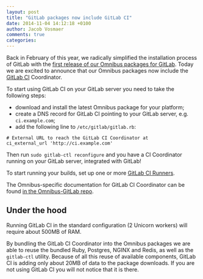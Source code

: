 ```yaml
---
layout: post
title: "GitLab packages now include GitLab CI"
date: 2014-11-04 14:12:18 +0100
author: Jacob Vosmaer
comments: true
categories: 
---
```


Back in February of this year, we radically simplified the installation process
of GitLab with the [first release of our Omnibus
packages for GitLab](/2014/02/14/gitlab-is-now-simple-to-install/). Today we are excited
to announce that our Omnibus packages now include the [GitLab CI](/gitlab-ci/)
Coordinator.

To start using GitLab CI on your GitLab server you need to take the following steps:

- download and install the latest Omnibus package for your platform;
- create a DNS record for GitLab CI pointing to your GitLab server, e.g. `ci.example.com`;
- add the following line to `/etc/gitlab/gitlab.rb`:

```
# External URL to reach the GitLab CI Coordinator at
ci_external_url 'http://ci.example.com'
```

Then run `sudo gitlab-ctl reconfigure` and you have a CI Coordinator running on
your GitLab server, integrated with GitLab!

<!-- more -->

To start running your builds, set up one or more [GitLab CI
Runners](https://gitlab.com/gitlab-org/gitlab-ci-runner/blob/master/README.md).

The Omnibus-specific documentation for GitLab CI Coordinator can be found [in
the Omnibus-GitLab
repo](https://gitlab.com/gitlab-org/omnibus-gitlab/tree/master/doc/gitlab-ci).

## Under the hood

Running GitLab CI in the standard configuration (2 Unicorn workers) will
require about 500MB of RAM.

By bundling the GitLab CI Coordinator into the Omnibus packages we are able to
reuse the bundled Ruby, Postgres, NGINX and Redis, as well as the `gitlab-ctl`
utility. Because of all this reuse of available components, GitLab CI is adding
only about 20MB of data to the package downloads. If you are not using GitLab
CI you will not notice that it is there.
